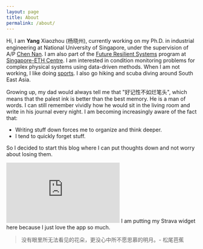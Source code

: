 ```yaml
---
layout: page
title: About
permalink: /about/
---
```


Hi, I am **Yang** Xiaozhou (杨晓州), currently working on my Ph.D. in industrial engineering at National University of Singapore, under the supervision of A/P [Chen Nan](https://www.eng.nus.edu.sg/isem/staff/chen-nan/). I am also part of the [Future Resilient Systems](http://www.frs.ethz.ch) program at [Singapore-ETH Centre](https://sec.ethz.ch). I am interested in condition monitoring problems for complex physical systems using data-driven methods. When I am not working, I like doing [sports](https://www.strava.com/athletes/29332455/). I also go hiking and scuba diving around South East Asia. 

Growing up, my dad would always tell me that "好记性不如烂笔头", which means that the palest ink is better than the best memory. He is a man of words. I can still remember vividly how he would sit in the living room and write in his journal every night. I am becoming increasingly aware of the fact that:
- Writing stuff down forces me to organize and think deeper.
- I tend to quickly forget stuff.
<!-- - I am contributing freely to many UGC-platforms.  -->

So I decided to start this blog where I can put thoughts down and not worry about losing them. 

<iframe height='160' width='300' frameborder='0' allowtransparency='true' scrolling='no' src='https://www.strava.com/athletes/29332455/activity-summary/8841b89bede2bd28718dd61773fb925a901e35b2'></iframe>
I am putting my Strava widget here because I just love the app so much. 

> 没有眼里所无法看见的花朵，更没心中所不愿思慕的明月。\- 松尾芭蕉
